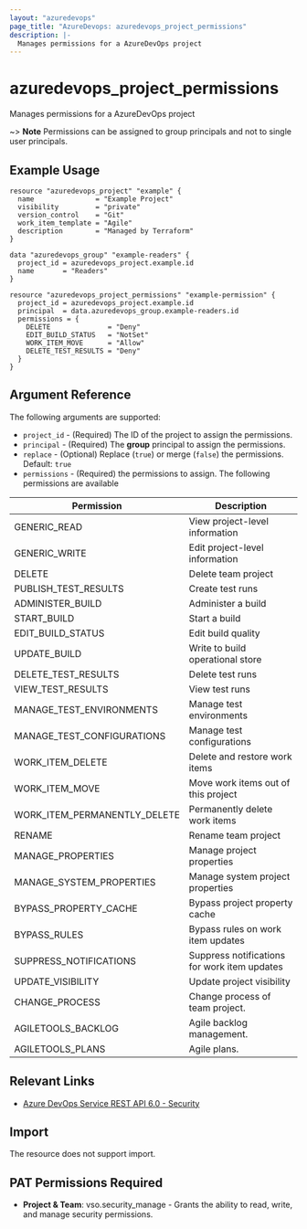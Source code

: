 ```yaml
---
layout: "azuredevops"
page_title: "AzureDevops: azuredevops_project_permissions"
description: |-
  Manages permissions for a AzureDevOps project
---
```


# azuredevops_project_permissions

Manages permissions for a AzureDevOps project

~> **Note** Permissions can be assigned to group principals and not to single user principals.

## Example Usage

```hcl
resource "azuredevops_project" "example" {
  name               = "Example Project"
  visibility         = "private"
  version_control    = "Git"
  work_item_template = "Agile"
  description        = "Managed by Terraform"
}

data "azuredevops_group" "example-readers" {
  project_id = azuredevops_project.example.id
  name       = "Readers"
}

resource "azuredevops_project_permissions" "example-permission" {
  project_id = azuredevops_project.example.id
  principal  = data.azuredevops_group.example-readers.id
  permissions = {
    DELETE              = "Deny"
    EDIT_BUILD_STATUS   = "NotSet"
    WORK_ITEM_MOVE      = "Allow"
    DELETE_TEST_RESULTS = "Deny"
  }
}
```

## Argument Reference

The following arguments are supported:

* `project_id` - (Required) The ID of the project to assign the permissions.
* `principal` - (Required) The **group** principal to assign the permissions.
* `replace` - (Optional) Replace (`true`) or merge (`false`) the permissions. Default: `true`
* `permissions` - (Required) the permissions to assign. The following permissions are available

| Permission                   | Description                                  |
|------------------------------|----------------------------------------------|
| GENERIC_READ                 | View project-level information               |
| GENERIC_WRITE                | Edit project-level information               |
| DELETE                       | Delete team project                          |
| PUBLISH_TEST_RESULTS         | Create test runs                             |
| ADMINISTER_BUILD             | Administer a build                           |
| START_BUILD                  | Start a build                                |
| EDIT_BUILD_STATUS            | Edit build quality                           |
| UPDATE_BUILD                 | Write to build operational store             |
| DELETE_TEST_RESULTS          | Delete test runs                             |
| VIEW_TEST_RESULTS            | View test runs                               |
| MANAGE_TEST_ENVIRONMENTS     | Manage test environments                     |
| MANAGE_TEST_CONFIGURATIONS   | Manage test configurations                   |
| WORK_ITEM_DELETE             | Delete and restore work items                |
| WORK_ITEM_MOVE               | Move work items out of this project          |
| WORK_ITEM_PERMANENTLY_DELETE | Permanently delete work items                |
| RENAME                       | Rename team project                          |
| MANAGE_PROPERTIES            | Manage project properties                    |
| MANAGE_SYSTEM_PROPERTIES     | Manage system project properties             |
| BYPASS_PROPERTY_CACHE        | Bypass project property cache                |
| BYPASS_RULES                 | Bypass rules on work item updates            |
| SUPPRESS_NOTIFICATIONS       | Suppress notifications for work item updates |
| UPDATE_VISIBILITY            | Update project visibility                    |
| CHANGE_PROCESS               | Change process of team project.              |
| AGILETOOLS_BACKLOG           | Agile backlog management.                    |
| AGILETOOLS_PLANS             | Agile plans.                                 |

## Relevant Links

* [Azure DevOps Service REST API 6.0 - Security](https://docs.microsoft.com/en-us/rest/api/azure/devops/security/?view=azure-devops-rest-6.0)

## Import

The resource does not support import.

## PAT Permissions Required

- **Project & Team**: vso.security_manage - Grants the ability to read, write, and manage security permissions.
